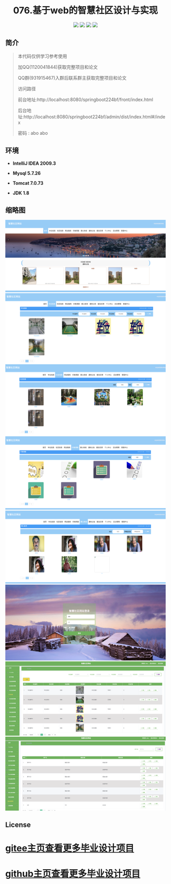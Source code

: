 

<p><h1 align="center">076.基于web的智慧社区设计与实现</h1></p>


<p align="center">
	<img src="https://img.shields.io/badge/jdk-1.8-orange.svg"/>
    <img src="https://img.shields.io/badge/springBoot-5.x-lightgrey.svg"/>
    <img src="https://img.shields.io/badge/vue-3.x-blue.svg"/>
    <img src="https://img.shields.io/badge/mysql-5.x-yellow.svg"/>
</p>

## 简介

> 本代码仅供学习参考使用
> 
> 加QQ(1120041844)获取完整项目和论文
> 
> QQ群(931915467)入群后联系群主获取完整项目和论文
> 
>
>访问路径
>
> 前台地址:http://localhost:8080/springboot224bf/front/index.html
> 
> 后台地址:http://localhost:8080/springboot224bf/admin/dist/index.html#/index
>
> 密码 : abo abo


## 环境

- <b>IntelliJ IDEA 2009.3</b>

- <b>Mysql 5.7.26</b>

- <b>Tomcat 7.0.73</b>

- <b>JDK 1.8</b>




## 缩略图

![](images/1.png)
![](images/2.png)
![](images/3.png)
![](images/4.png)
![](images/5.png)
![](images/6.png)
![](images/7.png)
![](images/8.png)

## License

# [gitee主页查看更多毕业设计项目](https://gitee.com/jiananxu/projects)
# [github主页查看更多毕业设计项目](https://github.com/1120041844)



